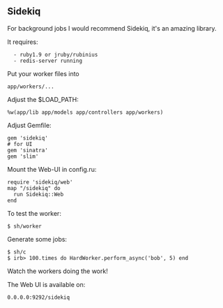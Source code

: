 ##  Sidekiq

For background jobs I would recommend Sidekiq, it's an amazing library.

It requires:

      - ruby1.9 or jruby/rubinius
      - redis-server running

Put your worker files into

    app/workers/...

Adjust the $LOAD_PATH:

    %w(app/lib app/models app/controllers app/workers)

Adjust Gemfile:

    gem 'sidekiq'
    # for UI
    gem 'sinatra'
    gem 'slim'

Mount the Web-UI in config.ru:

    require 'sidekiq/web'
    map "/sidekiq" do
      run Sidekiq::Web
    end


To test the worker:

    $ sh/worker

Generate some jobs:

    $ sh/c
    $ irb> 100.times do HardWorker.perform_async('bob', 5) end

Watch the workers doing the work!

The Web UI is available on:

    0.0.0.0:9292/sidekiq